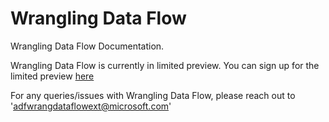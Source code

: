Wrangling Data Flow
===================

Wrangling Data Flow Documentation.

Wrangling Data Flow is currently in limited preview. You can sign up for the
limited preview [here](http://aka.ms/wranglingdfsignup)

For any queries/issues with Wrangling Data Flow, please reach out to 'adfwrangdataflowext@microsoft.com'
